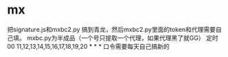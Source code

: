 # mx
把signature.js和mxbc2.py 搞到青龙，然后mxbc2.py里面的token和代理需要自己填。
mxbc.py为半成品（一个号只提取一个代理，如果代理黑了就GG）
定时 00 11,12,13,14,15,16,17,18,19,20 * * *
口令需要每天自己搞新的